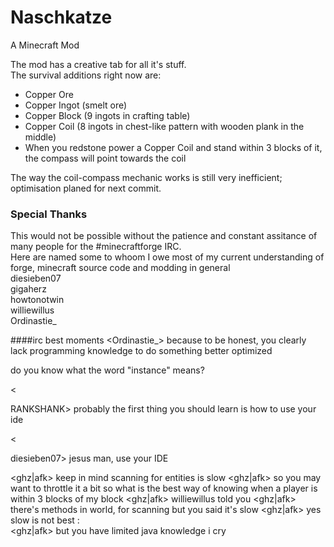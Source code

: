 # Naschkatze  
A Minecraft Mod  


The mod has a creative tab for all it's stuff.  
The survival additions right now are:

- Copper Ore
- Copper Ingot (smelt ore)
- Copper Block (9 ingots in crafting table)
- Copper Coil (8 ingots in chest-like pattern with wooden plank in the middle)
- When you redstone power a Copper Coil and stand within 3 blocks of it, the compass will point towards the coil  

The way the coil-compass mechanic works is still very inefficient; optimisation planed for next commit.

### Special Thanks
This would not be possible without the patience and constant assitance of many people for the #minecraftforge IRC.  
Here are named some to whoom I owe most of my current understanding of forge, minecraft source code and modding in general  
diesieben07  
gigaherz  
howtonotwin  
williewillus  
Ordinastie_  


####irc best moments
<Ordinastie_> because to be honest, you clearly lack programming knowledge to do something better optimized

<diesieben07> do you know what the word "instance" means?

<

RANKSHANK> probably the first thing you should learn is how to use your ide

<

diesieben07> jesus man, use your IDE

<ghz|afk> keep in mind scanning for entities is slow
<ghz|afk> so you may want to throttle it a bit
<secknv> so what is the best way of knowing when a player is within 3 blocks of my block
<ghz|afk> williewillus told you
<ghz|afk> there's methods in world, for scanning
<secknv> but you said it's slow
<ghz|afk> yes
<secknv> slow is not best :\
<ghz|afk> but you have limited java knowledge
<secknv> i cry